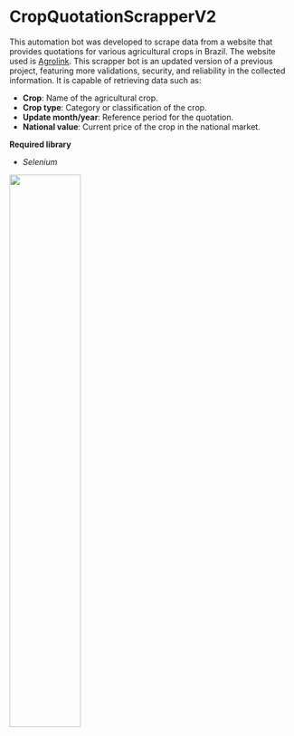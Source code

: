 <h1>CropQuotationScrapperV2</h1>

This automation bot was developed to scrape data from a website that provides quotations for various agricultural crops in Brazil. The website used is [Agrolink](https://www.agrolink.com.br/). This scrapper bot is an updated version of a previous project, featuring more validations, security, and reliability in the collected information. It is capable of retrieving data such as:

- **Crop**: Name of the agricultural crop.
- **Crop type**: Category or classification of the crop.
- **Update month/year**: Reference period for the quotation.
- **National value**: Current price of the crop in the national market.

**Required library**
- *Selenium*


<img src="https://github.com/user-attachments/assets/432eb408-dafd-41d2-8e29-7db75cb0d3f8" width="50%">
